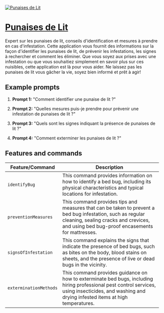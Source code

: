 [![Punaises de Lit](https://files.oaiusercontent.com/file-DbfYyNbiDaMe4Dh9KzRENJ7o?se=2123-10-16T08%3A16%3A51Z&sp=r&sv=2021-08-06&sr=b&rscc=max-age%3D31536000%2C%20immutable&rscd=attachment%3B%20filename%3D3b7e91ea-6342-419d-8a80-9fa415d6cfc4.png&sig=hu/rvLTQhqyofDBhYIlJ9sgDY3D7nq1/Hu/KNUqMIUA%3D)](https://chat.openai.com/g/g-a10vseTJf-punaises-de-lit)

# [Punaises de Lit](https://chat.openai.com/g/g-a10vseTJf-punaises-de-lit)

Expert sur les punaises de lit, conseils d'identification et mesures à prendre en cas d'infestation. Cette application vous fournit des informations sur la façon d'identifier les punaises de lit, de prévenir les infestations, les signes à rechercher et comment les éliminer. Que vous soyez aux prises avec une infestation ou que vous souhaitiez simplement en savoir plus sur ces nuisibles, cette application est là pour vous aider. Ne laissez pas les punaises de lit vous gâcher la vie, soyez bien informé et prêt à agir!

## Example prompts

1. **Prompt 1:** "Comment identifier une punaise de lit ?"

2. **Prompt 2:** "Quelles mesures puis-je prendre pour prévenir une infestation de punaises de lit ?"

3. **Prompt 3:** "Quels sont les signes indiquant la présence de punaises de lit ?"

4. **Prompt 4:** "Comment exterminer les punaises de lit ?"


## Features and commands

| Feature/Command | Description |
| --- | --- |
| `identifyBug` | This command provides information on how to identify a bed bug, including its physical characteristics and typical locations for infestation. |
| `preventionMeasures` | This command provides tips and measures that can be taken to prevent a bed bug infestation, such as regular cleaning, sealing cracks and crevices, and using bed bug-proof encasements for mattresses. |
| `signsOfInfestation` | This command explains the signs that indicate the presence of bed bugs, such as bites on the body, blood stains on sheets, and the presence of live or dead bugs in the vicinity. |
| `exterminationMethods` | This command provides guidance on how to exterminate bed bugs, including hiring professional pest control services, using insecticides, and washing and drying infested items at high temperatures. |